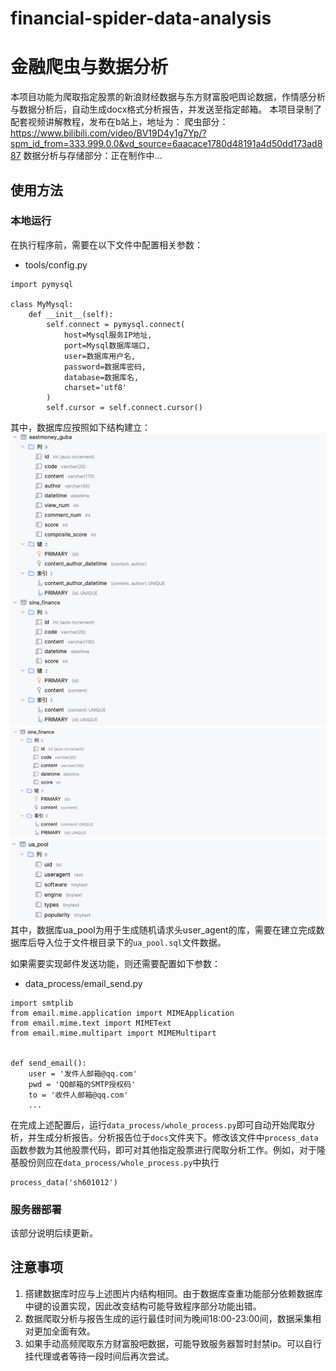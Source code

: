 # financial-spider-data-analysis
# 金融爬虫与数据分析
本项目功能为爬取指定股票的新浪财经数据与东方财富股吧舆论数据，作情感分析与数据分析后，自动生成docx格式分析报告，并发送至指定邮箱。
本项目录制了配套视频讲解教程，发布在b站上，地址为：
爬虫部分：https://www.bilibili.com/video/BV19D4y1g7Yp/?spm_id_from=333.999.0.0&vd_source=6aacace1780d48191a4d50dd173ad887
数据分析与存储部分：正在制作中...

## 使用方法
### 本地运行

在执行程序前，需要在以下文件中配置相关参数：
- tools/config.py
```
import pymysql  
  
class MyMysql:  
    def __init__(self):  
        self.connect = pymysql.connect(  
			host=Mysql服务IP地址,  
            port=Mysql数据库端口,  
			user=数据库用户名,  
            password=数据库密码,  
            database=数据库名,  
            charset='utf8'  
        )  
        self.cursor = self.connect.cursor()
```

其中，数据库应按照如下结构建立：
![image](https://github.com/Anton-Mu/finance_spider_data_analysis/blob/main/guba_struc.png)
![image](https://github.com/Anton-Mu/finance_spider_data_analysis/blob/main/sina_struc.png)
![image](https://github.com/Anton-Mu/finance_spider_data_analysis/blob/main/ua_struc.png)
其中，数据库ua_pool为用于生成随机请求头user_agent的库，需要在建立完成数据库后导入位于文件根目录下的```ua_pool.sql```文件数据。

如果需要实现邮件发送功能，则还需要配置如下参数：
- data_process/email_send.py
```
import smtplib  
from email.mime.application import MIMEApplication  
from email.mime.text import MIMEText  
from email.mime.multipart import MIMEMultipart  
  
  
def send_email():  
    user = '发件人邮箱@qq.com'  
    pwd = 'QQ邮箱的SMTP授权码'  
    to = '收件人邮箱@qq.com'  
    ...
```

在完成上述配置后，运行```data_process/whole_process.py```即可自动开始爬取分析，并生成分析报告。分析报告位于```docs```文件夹下。修改该文件中```process_data```函数参数为其他股票代码，即可对其他指定股票进行爬取分析工作。例如，对于隆基股份则应在```data_process/whole_process.py```中执行
```
process_data('sh601012')
```

### 服务器部署

该部分说明后续更新。

## 注意事项
1. 搭建数据库时应与上述图片内结构相同。由于数据库查重功能部分依赖数据库中键的设置实现，因此改变结构可能导致程序部分功能出错。
2. 数据爬取分析与报告生成的运行最佳时间为晚间18:00-23:00间，数据采集相对更加全面有效。
3. 如果手动高频爬取东方财富股吧数据，可能导致服务器暂时封禁ip。可以自行挂代理或者等待一段时间后再次尝试。
